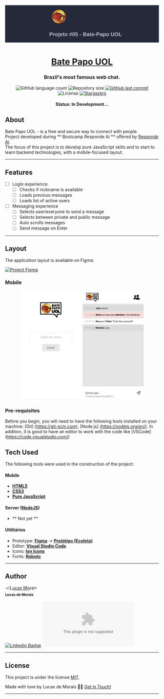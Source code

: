 <h1 align="center">
    <img alt="BatePapo" title="#BatePapoUOL" src="./assets/banner.png" />
</h1>

<h1 align="center">
    <a href="#">Bate Papo UOL</a>
</h1>

<h3 align="center">
    Brazil's most famous web chat.
</h3>

<p align="center">
  <img alt="GitHub language count" src="https://img.shields.io/github/languages/count/">

  <img alt="Repository size" src="https://img.shields.io/github/repo-size/">
  
  <a href="https://github.com/tgmarinho/README-ecoleta/commits/master">
    <img alt="GitHub last commit" src="https://img.shields.io/github/last-commit/">
  </a>
    
   <img alt="License" src="https://img.shields.io/github/license/lucasmoraismt/projeto-batepapouol">
   <a href="https://github.com/">
    <img alt="Stargazers" src="https://img.shields.io/github/stars/lucasmoraismt/projeto-batepapouol">
  </a>
</p>

<h4 align="center"> 
	 Status: In Development...
</h4>

## About

Bate Papo UOL - is a free and secure way to connect with people. <br>
Project developed during ** Bootcamp Responde Aí ** offered by [Responde Aí](https://www.respondeai.com.br/). <br>
The focus of this project is to develop pure JavaScript skills and to start to learn backend technologies, with a mobile-focused layout.

---

## Features

- [ ] Login experience:
   - [ ] Checks if nickname is available
   - [ ] Loads previous messages
   - [ ] Loads list of active users

- [ ] Messaging experience
   - [ ] Selects user/everyone to send a message
   - [ ] Selects between private and public message
   - [ ] Auto scrolls messages
   - [ ] Send message on Enter

---

## Layout

The application layout is available on Figma:

<a href="https://www.figma.com/file/eviXSw3MnQVphvpalRT78c/Chat-UOL?node-id=0%3A1">
  <img alt="Project Figma" src="https://img.shields.io/badge/Acessar%20Layout%20-Figma-%2304D361">
</a>


### Mobile

<p align="center">
  <img alt="Login" title="#BatePapo" src="./assets/login.png" width="200px">

  <img alt="Chat" title="#BatePapo" src="./assets/chat.png" width="200px">
</p>

### Pre-requisites

Before you begin, you will need to have the following tools installed on your machine:
[Git] (https://git-scm.com), [Node.js] (https://nodejs.org/en/).
In addition, it is good to have an editor to work with the code like [VSCode] (https://code.visualstudio.com/)

## Tech Used

The following tools were used in the construction of the project:

#### **Mobile**

-   **[HTML5](https://html5.org/)**
-   **[CSS3](https://www.w3.org/Style/CSS/Overview.en.html)**
-   **[Pure JavaScript](https://www.javascript.com/)**

#### **Server**  ([NodeJS](https://nodejs.org/en/))

-   ** Not yet **

#### **Utilitários**

-   Prototype:  **[Figma](https://www.figma.com/)**  →  **[Protótipo (Ecoleta)](https://www.figma.com/file/eviXSw3MnQVphvpalRT78c/Chat-UOL?node-id=0%3A1)**
-   Editor:  **[Visual Studio Code](https://code.visualstudio.com/)**
-   Icons:  **[Ion Icons](https://ionicons.com/)**
-   Fonts:  **[Roboto](https://fonts.google.com/specimen/Roboto)**


---

## Author

<a style="border-radius: 50%;" width="100px;" href="https://user-images.githubusercontent.com/31478895/114489151-08aa5d00-9be9-11eb-9d42-1ff1f1e85b6f.jpg">
 <img style="border-radius: 50%;" src="https://user-images.githubusercontent.com/31478895/114489151-08aa5d00-9be9-11eb-9d42-1ff1f1e85b6f.jpg" width="100px;" alt="Lucas Morais"/>
 <br />
 <sub><b>Lucas de Morais</b></sub></a>
 <br />

[![Linkedin Badge](https://img.shields.io/badge/&link=https://www.linkedin.com/in/lucasmoraismt/)](https://www.linkedin.com/in/tgmarinho/) 
[![Gmail Badge](https://img.shields.io/badge/&link=mailto:lucasmoraismt@gmail.com)](mailto:lucasmoraismt@gmail.com)

---

## License

This project is under the license [MIT](./LICENSE).

Made with love by Lucas de Morais 👋🏽 [Get in Touch!](Https://www.linkedin.com/in/lucasmoraismt/)

---
